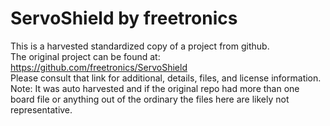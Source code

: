 
# ServoShield by freetronics  
This is a harvested standardized copy of a project from github.  
The original project can be found at:  
https://github.com/freetronics/ServoShield  
Please consult that link for additional, details, files, and license information.  
Note: It was auto harvested and if the original repo had more than one board file or anything out of the ordinary the files here are likely not representative.  
    